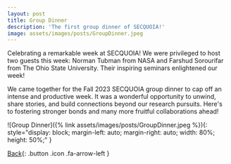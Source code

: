 ```yaml
---
layout: post
title: Group Dinner
description: 'The first group dinner of SECQUOIA!'
image: assets/images/posts/GroupDinner.jpeg
---
```


Celebrating a remarkable week at SECQUOIA! We were privileged to host two guests this week: Norman Tubman from NASA and Farshud Sorourifar from The Ohio State University. Their inspiring seminars enlightened our week!

We came together for the Fall 2023 SECQUOIA group dinner to cap off an intense and productive week. It was a wonderful opportunity to unwind, share stories, and build connections beyond our research pursuits. Here's to fostering stronger bonds and many more fruitful collaborations ahead!

![Group Dinner]({% link assets/images/posts/GroupDinner.jpeg %}){: style="display: block; margin-left: auto; margin-right: auto; width: 80%; height: 50%;" }

[Back](/3-news.html){: .button .icon .fa-arrow-left }
